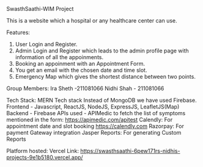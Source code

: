 SwasthSaathi-WIM Project


This is a website which a hospital or any healthcare center can use.

Features:
1. User Login and Register.
2. Admin Login and Register which leads to the admin profile page with information of all the appoinments.
3. Booking an appoinment with an Appointment Form.
4. You get an email with the chosen date and time slot.
5. Emergency Map which gives the shortest distance between two points.

Group Members:
Ira Sheth -211081066
Nidhi Shah - 211081066

Tech Stack:
MERN Tech stack
Instead of MongoDB we have used Firebase.
Frontend - Javascript, ReactJS, NodeJS, ExpressJS, LeafletJS(Map)
Backend - Firebase
APIs used  - 
APIMedic to fetch the list of symptoms mentioned in the form:
https://apimedic.com/apitest
Calendly: For appointment date and slot booking
		https://calendly.com
Razorpay: For payment Gateway integration
Jasper Reports: For generating Custom Reports

Platform hosted: Vercel
Link: https://swasthsaathi-6pew171rs-nidhis-projects-9e1b5180.vercel.app/



